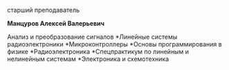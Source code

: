 старший преподаватель



**Манцуров Алексей Валерьевич**

Анализ и преобразование сигналов
	*Линейные системы радиоэлектроники
	*Микроконтроллеры
	*Основы программирования в физике
	*Радиоэлектроника
	*Спецпрактикум по линейным и нелинейным системам
	*Электроника и схемотехника